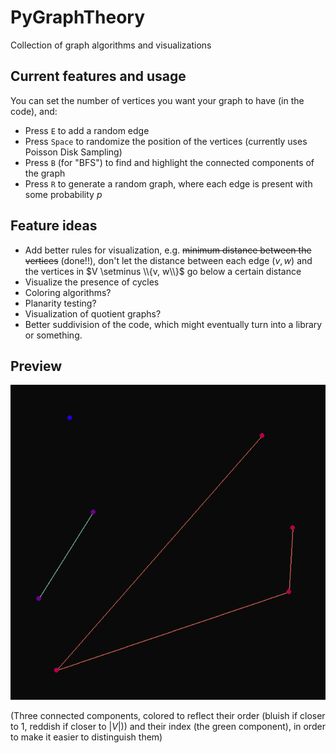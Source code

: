 # PyGraphTheory
Collection of graph algorithms and visualizations

## Current features and usage
You can set the number of vertices you want your graph to have (in the code), and:
- Press `E` to add a random edge
- Press `Space` to randomize the position of the vertices (currently uses Poisson Disk Sampling)
- Press `B` (for "BFS") to find and highlight the connected components of the graph
- Press `R` to generate a random graph, where each edge is present with some probability *p*

## Feature ideas
- Add better rules for visualization, e.g. ~~minimum distance between the vertices~~ (done!!), don't let the distance between each edge $(v, w)$ and the vertices in $V \setminus \\{v, w\\}$ go below a certain distance
- Visualize the presence of cycles
- Coloring algorithms? 
- Planarity testing?
- Visualization of quotient graphs?
- Better suddivision of the code, which might eventually turn into a library or something.

## Preview

![](https://github.com/mell-o-tron/PyGraphTheory/blob/main/connected_components.png)

(Three connected components, colored to reflect their order (bluish if closer to 1, reddish if closer to $|V|$)) and their index (the green component), in order to make it easier to distinguish them)
